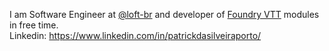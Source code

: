 I am Software Engineer at [@loft-br](https://github.com/loft-br) and developer of [Foundry VTT](https://foundryvtt.com/) modules in free time.  
Linkedin: https://www.linkedin.com/in/patrickdasilveiraporto/

<!--
**patrickporto/patrickporto** is a ✨ _special_ ✨ repository because its `README.md` (this file) appears on your GitHub profile.

Here are some ideas to get you started:

- 🔭 I’m currently working on ...
- 🌱 I’m currently learning ...
- 👯 I’m looking to collaborate on ...
- 🤔 I’m looking for help with ...
- 💬 Ask me about ...
- 📫 How to reach me: ...
- 😄 Pronouns: ...
- ⚡ Fun fact: ...
-->
